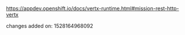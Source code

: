 https://appdev.openshift.io/docs/vertx-runtime.html#mission-rest-http-vertx

changes added on: 1528164968092
